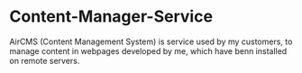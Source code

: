 # Content-Manager-Service
AirCMS (Content Management System) is service used by my customers, to manage content in webpages developed by me, which have benn installed on remote servers.
